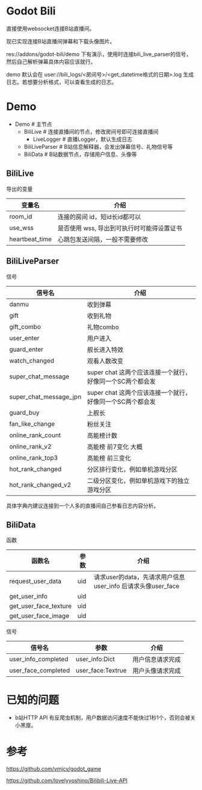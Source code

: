 # Godot Bili

直接使用websocket连接B站直播间。

现已实现连接B站直播间弹幕和下载头像图片。

res://addons/godot-bili/demo 下有演示，使用时连接bili_live_parser的信号，然后自己解析弹幕具体内容应该就行。

demo 默认会在 user://bili_logs/<房间号>/<get_datetime格式的日期>.log 生成日志。若想要分析格式，可以查看生成的日志。

# Demo
- Demo  # 主节点
    - BiliLive  # 连接直播间的节点，修改房间号即可连接直播间
        - LiveLogger    # 直播Logger，默认生成日志
    - BiliLiveParser    # B站信息解释器，会发出弹幕信号、礼物信号等
    - BiliData  # B站数据节点，存储用户信息、头像等

## BiliLive

导出的变量

| 变量名         | 介绍                                       |
| -------------- | ------------------------------------------ |
| room_id        | 连接的房间 id，短id长id都可以              |
| use_wss        | 是否使用 wss, 导出到可执行时可能得设置证书 |
| heartbeat_time | 心跳包发送间隔，一般不需要修改             |

## BiliLiveParser
信号

| 信号名                 | 介绍                                                      |
| ---------------------- | --------------------------------------------------------- |
| danmu                  | 收到弹幕                                                  |
| gift                   | 收到礼物                                                  |
| gift_combo             | 礼物combo                                                 |
| user_enter             | 用户进入                                                  |
| guard_enter            | 舰长进入特效                                              |
| watch_changed          | 观看人数改变                                              |
| super_chat_message     | super chat 这两个应该连接一个就行，好像同一个SC两个都会发 |
| super_chat_message_jpn | super chat 这两个应该连接一个就行，好像同一个SC两个都会发 |
| guard_buy              | 上舰长                                                    |
| fan_like_change        | 粉丝关注                                                  |
| online_rank_count      | 高能榜计数                                                |
| online_rank_v2         | 高能榜 前7变化 大概                                       |
| online_rank_top3       | 高能榜 前三变化                                           |
| hot_rank_changed       | 分区排行变化，例如单机游戏分区                            |
| hot_rank_changed_v2    | 二级分区变化，例如单机游戏下的独立游戏分区                |

具体字典内建议连接到一个人多的直播间自己参看日志内容分析。

## BiliData

函数

| 函数名                | 参数 | 介绍                                                        |
| --------------------- | ---- | ----------------------------------------------------------- |
| request_user_data     | uid  | 请求user的data，先请求用户信息user_info 后请求头像user_face |
| get_user_info         | uid  |                                                             |
| get_user_face_texture | uid  |                                                             |
| get_user_face_image   | uid  |                                                             |

信号

| 信号名              | 参数              | 介绍             |
| ------------------- | ----------------- | ---------------- |
| user_info_completed | user_info:Dict    | 用户信息请求完成 |
| user_face_completed | user_face:Textrue | 用户头像请求完成 |



# 已知的问题
- b站HTTP API 有反爬虫机制，用户数据访问速度不能快过1秒1个，否则会被关小黑屋。

# 参考
https://github.com/vmjcv/godot_game

https://github.com/lovelyyoshino/Bilibili-Live-API